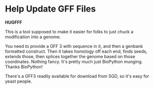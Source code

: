 
# **H**elp **U**pdate **GFF** **F**iles

**HUGFFF**

This is a tool supposed to make it easier for folks to just
chuck a modification into a genome.

You need to provide a GFF 3 with sequence in it, and then a genbank
formatted construct. Then it takes homology off each end, finds 
seeds, extends those, then splices together the genome based on those
coordinates.
Nothing fancy. It's pretty much just BioPython munging.
Thanks BioPython!

There's a GFF3 readily available for download from SGD, so it's easy
for yeast people.
